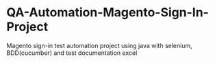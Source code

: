 # QA-Automation-Magento-Sign-In-Project
Magento sign-in test automation project using java with selenium, BDD(cucumber) and test documentation excel
